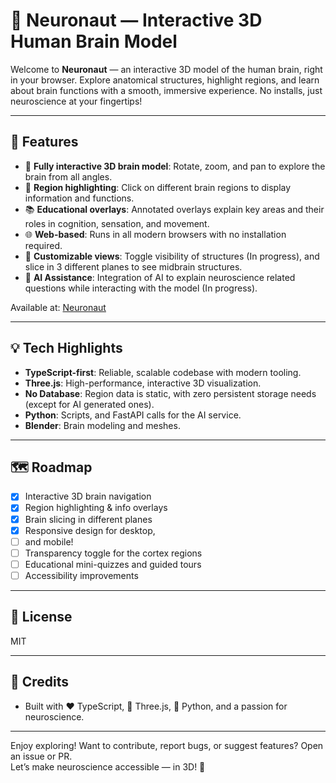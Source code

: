 # 🧠 Neuronaut — Interactive 3D Human Brain Model

Welcome to **Neuronaut** — an interactive 3D model of the human brain, right in your browser. Explore anatomical structures, highlight regions, and learn about brain functions with a smooth, immersive experience. No installs, just neuroscience at your fingertips!

---

## 🚀 Features

- 🧠 **Fully interactive 3D brain model**: Rotate, zoom, and pan to explore the brain from all angles.
- 🔎 **Region highlighting**: Click on different brain regions to display information and functions.
- 📚 **Educational overlays**: Annotated overlays explain key areas and their roles in cognition, sensation, and movement.
- 🌐 **Web-based**: Runs in all modern browsers with no installation required.
- 🎨 **Customizable views**: Toggle visibility of structures (In progress), and slice in 3 different planes to see midbrain structures.
- 🤖 **AI Assistance**: Integration of AI to explain neuroscience related questions while interacting with the model (In progress).

Available at: [Neuronaut](https://neuronaut.vercel.app)

---

## 💡 Tech Highlights

- **TypeScript-first**: Reliable, scalable codebase with modern tooling.
- **Three.js**: High-performance, interactive 3D visualization.
- **No Database**: Region data is static, with zero persistent storage needs (except for AI generated ones).
- **Python**: Scripts, and FastAPI calls for the AI service.
- **Blender**: Brain modeling and meshes.

---

## 🗺️ Roadmap

- [x] Interactive 3D brain navigation
- [x] Region highlighting & info overlays
- [x] Brain slicing in different planes
- [x] Responsive design for desktop,
- [ ] and mobile!
- [ ] Transparency toggle for the cortex regions
- [ ] Educational mini-quizzes and guided tours
- [ ] Accessibility improvements

---

## 📄 License

MIT

---

## 🙏 Credits

- Built with ❤️ TypeScript, 🧠 Three.js, 🐍 Python, and a passion for neuroscience.

---

Enjoy exploring! Want to contribute, report bugs, or suggest features? Open an issue or PR.  
Let’s make neuroscience accessible — in 3D! 🚀
